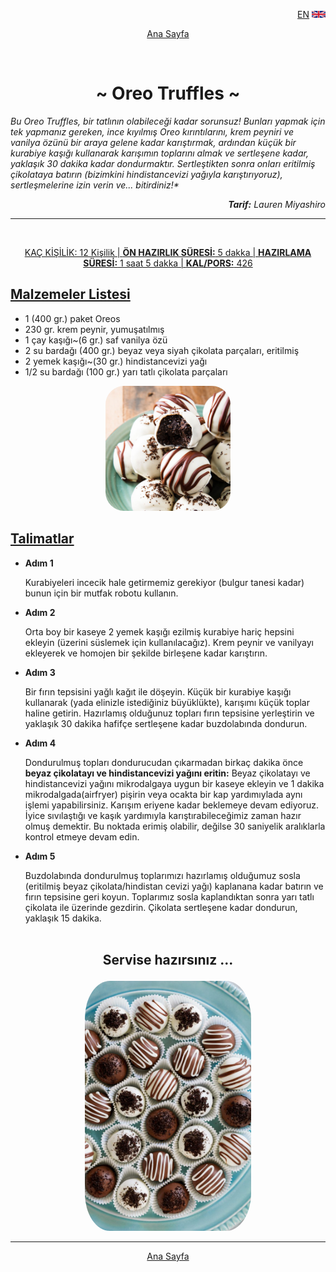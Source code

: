 <p align="right">
 <a href="Eng.html">EN</a>
 <img for="lang-select" height="11px" src="https://raw.githubusercontent.com/Overated/Kodluyoruz-FrontEnd-Homeworks/730c9918cdaf8467bdda8d234eba5ff20b9d8532/HTML/Homework-3/Img/United-Kingdom-Flag.svg" alt="United-Kingdom-Flag">
</p>
<p align="center">
<a href="index.html">Ana Sayfa</a>
</p>
<br>

**<h1 align="center">~ Oreo Truffles ~</h1>**

<em> Bu Oreo Truffles, bir tatlının olabileceği kadar sorunsuz! Bunları yapmak için tek yapmanız gereken, ince kıyılmış Oreo kırıntılarını, krem peyniri ve vanilya özünü bir araya gelene kadar karıştırmak, ardından küçük bir kurabiye kaşığı kullanarak karışımın toplarını almak ve sertleşene kadar, yaklaşık 30 dakika kadar dondurmaktır. Sertleştikten sonra onları eritilmiş çikolataya batırın (bizimkini hindistancevizi yağıyla karıştırıyoruz), sertleşmelerine izin verin ve... bitirdiniz!\*

<p align="right"><b>Tarif:</b> Lauren Miyashiro</p>
</em>

<hr>
<br>
<p align="center">
<u>KAÇ KİŞİLİK:</b> 12 Kişilik | <b>ÖN HAZIRLIK SÜRESİ:</b> 5 dakka | <b>HAZIRLAMA SÜRESİ:</b> 1 saat 5 dakka | <b>KAL/PORS:</b> 426</u>
</p>

**<u><h2>Malzemeler Listesi</h2></ins>**</u>

- 1 (400 gr.) paket Oreos
- 230 gr. krem peynir, yumuşatılmış
- 1 çay kaşığı~(6 gr.) saf vanilya özü
- 2 su bardağı (400 gr.) beyaz veya siyah çikolata parçaları, eritilmiş
- 2 yemek kaşığı~(30 gr.) hindistancevizi yağı
- 1/2 su bardağı (100 gr.) yarı tatlı çikolata parçaları

<p align="center">
            <img style="border-radius: 15%;" height="200px" src="https://raw.githubusercontent.com/Overated/Kodluyoruz-FrontEnd-Homeworks/main/HTML/Homework-3/Img/oreo-truffles-pin-1544220958.jpg" alt="oreo-truffles-pin-1544220958">
</p>

**<u><h2>Talimatlar</h2></ins>**</u>

- **Adım 1**

  Kurabiyeleri incecik hale getirmemiz gerekiyor (bulgur tanesi kadar) bunun için bir mutfak robotu kullanın.

- **Adım 2**

  Orta boy bir kaseye 2 yemek kaşığı ezilmiş kurabiye hariç hepsini ekleyin (üzerini süslemek için kullanılacağız). Krem peynir ve vanilyayı ekleyerek ve homojen bir şekilde birleşene kadar karıştırın.

- **Adım 3**

  Bir fırın tepsisini yağlı kağıt ile döşeyin. Küçük bir kurabiye kaşığı kullanarak (yada elinizle istediğiniz büyüklükte), karışımı küçük toplar haline getirin. Hazırlamış olduğunuz topları fırın tepsisine yerleştirin ve yaklaşık 30 dakika hafifçe sertleşene kadar buzdolabında dondurun.

- **Adım 4**

  Dondurulmuş topları dondurucudan çıkarmadan birkaç dakika önce **beyaz çikolatayı ve hindistancevizi yağını eritin:** Beyaz çikolatayı ve hindistancevizi yağını mikrodalgaya uygun bir kaseye ekleyin ve 1 dakika mikrodalgada(airfryer) pişirin veya ocakta bir kap yardımıylada aynı işlemi yapabilirsiniz. Karışım eriyene kadar beklemeye devam ediyoruz. İyice sıvılaştığı ve kaşık yardımıyla karıştırabileceğimiz zaman hazır olmuş demektir. Bu noktada erimiş olabilir, değilse 30 saniyelik aralıklarla kontrol etmeye devam edin.

- **Adım 5**

  Buzdolabında dondurulmuş toplarımızı hazırlamış olduğumuz sosla (eritilmiş beyaz çikolata/hindistan cevizi yağı) kaplanana kadar batırın ve fırın tepsisine geri koyun. Toplarımız sosla kaplandıktan sonra yarı tatlı çikolata ile üzerinde gezdirin. Çikolata sertleşene kadar dondurun, yaklaşık 15 dakika.
  <br><br>

## <p align="center"><b>Servise hazırsınız ...</b></p>

<p align="center">
            <img style="border-radius: 15%" height="400" src="https://raw.githubusercontent.com/Overated/Kodluyoruz-FrontEnd-Homeworks/main/HTML/Homework-3/Img/oreo-balls-14-600x900.jpg" alt="oreo-balls-14-600x900">
</p>
<hr>
<p align="center"><a href="index.html">Ana Sayfa</a></p>
